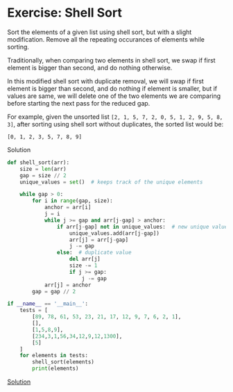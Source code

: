 # Exercise: Shell Sort

Sort the elements of a given list using shell sort, but with a slight modification. Remove all the repeating occurances of elements while sorting. 

Traditionally, when comparing two elements in shell sort, we swap if first element is bigger than second, and do nothing otherwise.

 In this modified shell sort with duplicate removal, we will swap if first element is bigger than second, and do nothing if element is smaller, but if values are same, we will delete one of the two elements we are comparing before starting the next pass for the reduced gap.



For example, given the unsorted list `[2, 1, 5, 7, 2, 0, 5, 1, 2, 9, 5, 8, 3]`, after sorting using shell sort without duplicates, the sorted list would be:

```
[0, 1, 2, 3, 5, 7, 8, 9]
```

Solution
```py
def shell_sort(arr):
    size = len(arr)
    gap = size // 2
    unique_values = set()  # keeps track of the unique elements

    while gap > 0:
        for i in range(gap, size):
            anchor = arr[i]
            j = i
            while j >= gap and arr[j-gap] > anchor:
                if arr[j-gap] not in unique_values:  # new unique value
                    unique_values.add(arr[j-gap])
                    arr[j] = arr[j-gap]
                    j -= gap
                else:  # duplicate value
                    del arr[j]
                    size -= 1
                    if j >= gap:
                        j -= gap
            arr[j] = anchor
        gap = gap // 2

if __name__ == '__main__':
    tests = [
        [89, 78, 61, 53, 23, 21, 17, 12, 9, 7, 6, 2, 1],
        [],
        [1,5,8,9],
        [234,3,1,56,34,12,9,12,1300],
        [5]
    ]
    for elements in tests:
        shell_sort(elements)
        print(elements)

```

 [Solution](https://github.com/codebasics/data-structures-algorithms-python/blob/master/algorithms/6_ShellSort/shell_sort_exercise_solution.py)
